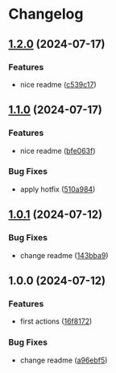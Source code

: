 # Changelog

## [1.2.0](https://github.com/jorfermo/trunk-st-release-please/compare/v1.1.0...v1.2.0) (2024-07-17)


### Features

* nice readme ([c539c17](https://github.com/jorfermo/trunk-st-release-please/commit/c539c177362415993b95a578211b16a1992dd3e9))

## [1.1.0](https://github.com/jorfermo/trunk-st-release-please/compare/v1.0.1...v1.1.0) (2024-07-17)


### Features

* nice readme ([bfe063f](https://github.com/jorfermo/trunk-st-release-please/commit/bfe063f802de06f26fe54e77c72f020d88d53268))


### Bug Fixes

* apply hotfix ([510a984](https://github.com/jorfermo/trunk-st-release-please/commit/510a98471f6888591ef7f5584b61103ecdc9c1fa))

## [1.0.1](https://github.com/jorfermo/trunk-st-release-please/compare/v1.0.0...v1.0.1) (2024-07-12)


### Bug Fixes

* change readme ([143bba9](https://github.com/jorfermo/trunk-st-release-please/commit/143bba9b386a3d26e8fa78b5abbf024aa2d00cb8))

## 1.0.0 (2024-07-12)


### Features

* first actions ([16f8172](https://github.com/jorfermo/trunk-st-release-please/commit/16f81728599ce7a2a46233f5a2b9c48589340593))


### Bug Fixes

* change readme ([a96ebf5](https://github.com/jorfermo/trunk-st-release-please/commit/a96ebf5ebc39c8a25b9afbd99e88b961cc21db83))
